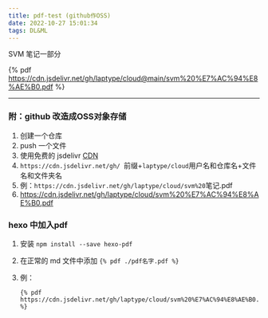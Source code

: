 ```yaml
---
title: pdf-test (github作OSS)
date: 2022-10-27 15:01:34
tags: DL&ML
---
```






SVM 笔记一部分



{% pdf https://cdn.jsdelivr.net/gh/laptype/cloud@main/svm%20%E7%AC%94%E8%AE%B0.pdf %}





---

### 附：github 改造成OSS对象存储

1. 创建一个仓库
2. push 一个文件
3. 使用免费的 jsdelivr [CDN](https://so.csdn.net/so/search?q=CDN&spm=1001.2101.3001.7020)
4. `https://cdn.jsdelivr.net/gh/ `前缀+`laptype/cloud`用户名和仓库名+文件名和文件夹名
5. 例：`https://cdn.jsdelivr.net/gh/laptype/cloud/svm%20`笔记.pdf
6. https://cdn.jsdelivr.net/gh/laptype/cloud/svm%20%E7%AC%94%E8%AE%B0.pdf



### hexo 中加入pdf

1. 安装 `npm install --save hexo-pdf`

2. 在正常的 md 文件中添加 `{% pdf ./pdf名字.pdf %}`

3. 例：

   ```
   {% pdf https://cdn.jsdelivr.net/gh/laptype/cloud/svm%20%E7%AC%94%E8%AE%B0.pdf %}
   ```


